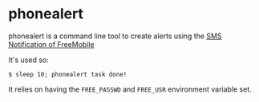 phonealert
==========

phonealert is a command line tool to create alerts using the [SMS Notification of FreeMobile](http://freeaddons.free.fr/smsfreetest/test%20de%20notification%20sms%20freemobile.php)

It's used so:

    $ sleep 10; phonealert task done!

It relies on having the `FREE_PASSWD` and `FREE_USR` environment variable set.
